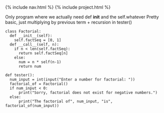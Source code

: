 {% include nav.html %}
{% include project.html %}

Only program where we actually need def __init__ and the self.whatever
Pretty basic, just multiplying by previous term + recursion in tester()

```
class Factorial: 
  def __init__(self):
    self.factSeq = [0, 1]
  def __call__(self, n):
    if n < len(self.factSeq):
      return self.factSeq[n]
    else:
      num = n * self(n-1)
      return num

def tester():
  num_input = int(input("Enter a number for factorial: "))
  factorial_of = Factorial()
  if num_input < 0:
      print("Sorry, factorial does not exist for negative numbers.")
  else:
      print("The factorial of", num_input, "is", factorial_of(num_input))
```

